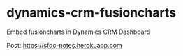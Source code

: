 # dynamics-crm-fusioncharts
Embed fusioncharts in Dynamics CRM Dashboard

Post: https://sfdc-notes.herokuapp.com
